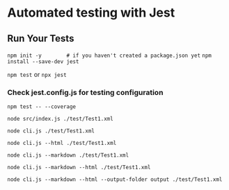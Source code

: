 # Automated testing with Jest 


## Run Your Tests
`npm init -y        # if you haven't created a package.json yet`
`npm install --save-dev jest`

`npm test`
or
`npx jest`


### Check jest.config.js for testing configuration

`npm test -- --coverage`


`node src/index.js ./test/Test1.xml`

`node cli.js ./test/Test1.xml`

`node cli.js --html ./test/Test1.xml`

`node cli.js --markdown ./test/Test1.xml`

`node cli.js --markdown --html ./test/Test1.xml`

`node cli.js --markdown --html --output-folder output ./test/Test1.xml`

